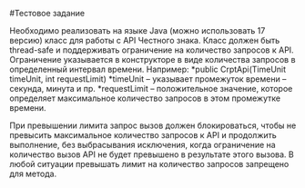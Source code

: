 #Тестовое задание

Необходимо реализовать на языке Java (можно использовать 17 версию) класс для работы с API Честного знака.
Класс должен быть thread-safe и поддерживать ограничение на количество запросов к API. 
Ограничение указывается в конструкторе в виде количества запросов в определенный интервал времени. 
Например:
  *public CrptApi(TimeUnit timeUnit, int requestLimit)
  *timeUnit – указывает промежуток времени – секунда, минута и пр.
  *requestLimit – положительное значение, которое определяет максимальное количество запросов в этом промежутке времени.

При превышении лимита запрос вызов должен блокироваться, чтобы не превысить максимальное количество запросов к API и продолжить выполнение, 
без выбрасывания исключения, когда ограничение на количество вызов API не будет превышено в результате этого вызова. 
В любой ситуации превышать лимит на количество запросов запрещено для метода.
